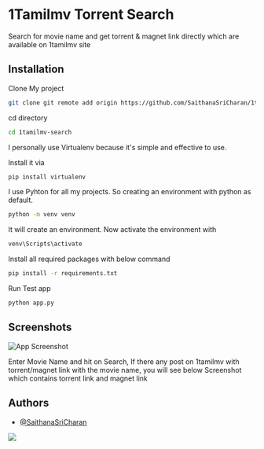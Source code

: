 
# 1Tamilmv Torrent Search

Search for movie name and get torrent & magnet link directly which are available on 1tamilmv site


## Installation

Clone My project

```bash
git clone git remote add origin https://github.com/SaithanaSriCharan/1tamilmv-search.git
```

cd directory
```bash
cd 1tamilmv-search
```

I personally use Virtualenv because it's simple and effective to use.

Install it via
```bash
pip install virtualenv
```
I use Pyhton for all my projects. So creating an environment with python as default.
```bash
python -m venv venv
```
It will create an environment. Now activate the environment with
```bash
venv\Scripts\activate
```
Install all required packages with below command
```bash
pip install -r requirements.txt
```
Run Test app
```bash
python app.py
```
## Screenshots

![App Screenshot]([https://via.placeholder.com/468x300?text=App+Screenshot+Here](https://github.com/SaithanaSriCharan/1tamilmv-search/blob/master/Screenshots/Screenshot%202024-09-25%20011527.png?raw=true))



Enter Movie Name and hit on Search, If there any post on 1tamilmv with torrent/magnet link with the movie name, you will see below Screenshot which contains torrent link and magnet link
## Authors

- [@SaithanaSriCharan](https://github.com/SaithanaSriCharan)


<a href="https://www.buymeacoffee.com/404CyberBoy"><img src="https://img.buymeacoffee.com/button-api/?text=Buy me a coffee&emoji=☕&slug=404CyberBoy&button_colour=5F7FFF&font_colour=ffffff&font_family=Cookie&outline_colour=000000&coffee_colour=FFDD00" /></a>
